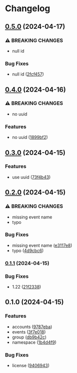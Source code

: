 # Changelog

## [0.5.0](https://www.github.com/glocurrency/events/compare/v0.4.0...v0.5.0) (2024-04-17)


### ⚠ BREAKING CHANGES

* null id

### Bug Fixes

* null id ([2fcf457](https://www.github.com/glocurrency/events/commit/2fcf4571d0afc6fbfb25d6c2d407365b6d53429e))

## [0.4.0](https://www.github.com/glocurrency/events/compare/v0.3.0...v0.4.0) (2024-04-16)


### ⚠ BREAKING CHANGES

* no uuid

### Features

* no uuid ([1899bf2](https://www.github.com/glocurrency/events/commit/1899bf2119ad75072ee3fed1d697789b9aaf0696))

## [0.3.0](https://www.github.com/glocurrency/events/compare/v0.2.0...v0.3.0) (2024-04-15)


### Features

* use uuid ([73f4b43](https://www.github.com/glocurrency/events/commit/73f4b431d256c72c5db1193cba9fd43a0033bf46))

## [0.2.0](https://www.github.com/glocurrency/events/compare/v0.1.1...v0.2.0) (2024-04-15)


### ⚠ BREAKING CHANGES

* missing event name
* typo

### Bug Fixes

* missing event name ([e3117e8](https://www.github.com/glocurrency/events/commit/e3117e83a3138caf9456f8e55d5d7e062459c3cb))
* typo ([4d9cbc6](https://www.github.com/glocurrency/events/commit/4d9cbc601fd96c6c5866d83634891ab2e347cb32))

### [0.1.1](https://www.github.com/glocurrency/events/compare/v0.1.0...v0.1.1) (2024-04-15)


### Bug Fixes

* 1.22 ([21f2338](https://www.github.com/glocurrency/events/commit/21f233889fdf9ac4bf8d4a77e0de016373bfec6f))

## 0.1.0 (2024-04-15)


### Features

* accounts ([9787eba](https://www.github.com/glocurrency/events/commit/9787eba9283fdae38d2a16baf3526546694f1c47))
* events ([3f7e018](https://www.github.com/glocurrency/events/commit/3f7e018cf0248fa53e0d8669e5db2c472ff28a62))
* group ([db9b42c](https://www.github.com/glocurrency/events/commit/db9b42c636e4cf913899c0a31c45ad270096151d))
* namespace ([1b4d4f9](https://www.github.com/glocurrency/events/commit/1b4d4f95273e216289959057d2ac0fe4bd51d024))


### Bug Fixes

* license ([9406943](https://www.github.com/glocurrency/events/commit/940694342be39ba1fada1c8f814a9f1b4f163bfd))
